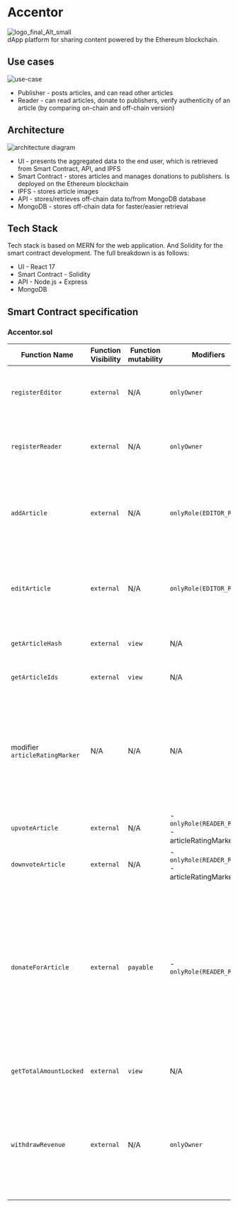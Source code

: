 # Accentor
![logo_final_Alt_small](https://user-images.githubusercontent.com/3188163/130112750-872b9eaa-073c-4c90-9268-a144ffc3065b.png) <br/>
dApp platform for sharing content powered by the Ethereum blockchain.

## Use cases
![use-case](https://user-images.githubusercontent.com/3188163/130249577-ef84fd2e-5dc6-41ee-973b-f4f69f4fca1e.png)

* Publisher - posts articles, and can read other articles
* Reader - can read articles, donate to publishers, verify authenticity of an article (by comparing on-chain and off-chain version)

## Architecture
![architecture diagram](https://user-images.githubusercontent.com/3188163/130240496-2753d3cd-c6b5-48b5-b913-2b00edd77b27.png)

* UI - presents the aggregated data to the end user, which is retrieved from Smart Contract, API, and IPFS
* Smart Contract - stores articles and manages donations to publishers. Is deployed on the Ethereum blockchain
* IPFS - stores article images
* API - stores/retrieves off-chain data to/from MongoDB database
* MongoDB - stores off-chain data for faster/easier retrieval

## Tech Stack
Tech stack is based on MERN for the web application. And Solidity for the smart contract development. The full breakdown is as follows:
* UI - React 17
* Smart Contract - Solidity
* API - Node.js + Express
* MongoDB

## Smart Contract specification

### Accentor.sol
|Function Name | Function Visibility | Function mutability | Modifiers | Parameters/Return value | Action - Notes |
|--------------|---------------------|----------------------------------|-----------|------------|----------------|
| `registerEditor` | `external`      | N/A           | `onlyOwner` | - `address editorAddres`<br/> | - registers the address as Editor user<br/> - emits an `EditorRegistered` event | 
| `registerReader` | `external`      | N/A           | `onlyOwner` | - `address readerAddres` | - registers the address as Reader user<br/> - emits a `ReaderRegistered` event |
| `addArticle`     | `external`      | N/A           | `onlyRole(EDITOR_ROLE)` | - `string memory articleText` | - increments the `articleIdCounter`<br/>- inserts new `Article` object in the `articles` array<br />- emits an `ArticleAdded` event |
| `editArticle`    | `external`      | N/A           | `onlyRole(EDITOR_ROLE)` | - `uint256 id`<br/>- `string memory articleText` | - checks if `msg.sender` is the article creator<br/>- updates the `Article` object<br/>- emits an `ArticleEdited` event |
| `getArticleHash` | `external`      | `view`        | N/A         | - `uint256 id`<br/>- returns `bytes32` | - returns keccak256 hash of the specified article |
| `getArticleIds`  | `external`      | `view`        | N/A         | - returns `uint256[] memory` | - returns the array of article IDs |
| modifier `articleRatingMarker` | N/A      | N/A        | N/A         | - `uint256 id` | - checks if an article with given ID is found<br/>- checks if user has already voted for this article<br/>- executes function body (`_`)<br/>- marks `msg.sender` as voted for a given article |
| `upvoteArticle`  | `external`      | N/A        | - `onlyRole(READER_ROLE)`<br/> - articleRatingMarker(id) | - `uint256 id` | - increments votes count for a given article |
| `downvoteArticle`| `external`      | N/A        | - `onlyRole(READER_ROLE)`<br/> - articleRatingMarker(id) | - `uint256 id` | - decrements votes count for a given article |
|`donateForArticle`| `external`      | `payable`  | - `onlyRole(READER_ROLE)` | - `uint256 id` | - checks if article with such ID exists<br/>- ensures that passed ETH amount is greater than the `DONATION_FEE` constant<br/>- ensures that the `msg.sender` is not the article author<br/>- sends the difference between sent ETH and `DONATION_FEE` to the article author |
|`getTotalAmountLocked`| `external`  | `view`     | N/A            | - returns `uint256` | - returns the total amount currently locked in smart contract
|`withdrawRevenue`     | `external`  | N/A        | `onlyOwner`    | - `uint256 amount`  | - ensures the required amount is <= than the currently locked amount<br/>- transfers the specified amount to contract owner<br/>- ensures transfer succeeded
